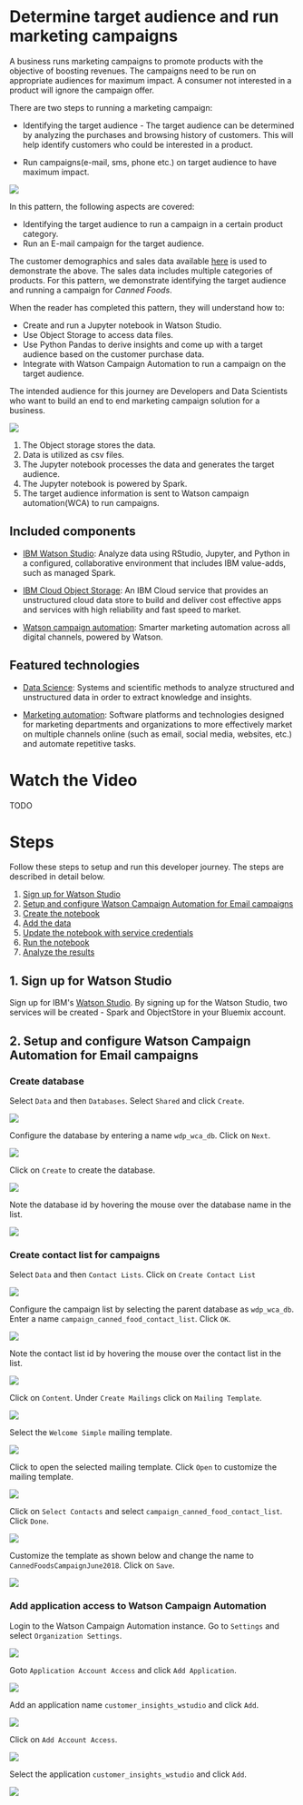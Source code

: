 # Determine target audience and run marketing campaigns

A business runs marketing campaigns to promote products with the objective of boosting revenues. The campaigns need to be run on appropriate audiences for maximum impact. A consumer not interested in a product will ignore the campaign offer.

There are two steps to running a marketing campaign:

* Identifying the target audience - The target audience can be determined by analyzing the purchases and browsing history of customers. This will help identify customers who could be interested in a product.  

* Run campaigns(e-mail, sms, phone etc.) on target audience to have maximum impact.


![](images/usecase_flow.png)

In this pattern, the following aspects are covered:
* Identifying the target audience to run a campaign in a certain product category.
* Run an E-mail campaign for the target audience.

The customer demographics and sales data available [here](https://dataplatform.ibm.com/exchange/public/entry/view/f8ccaf607372882403a37d9019b3abf4) is used to demonstrate the above. The sales data includes multiple categories of products. For this pattern, we demonstrate identifying the target audience and running a campaign for *Canned Foods*.

When the reader has completed this pattern, they will understand how to:
* Create and run a Jupyter notebook in Watson Studio.
* Use Object Storage to access data files.
* Use Python Pandas to derive insights and come up with a target audience based on the customer purchase data.
* Integrate with Watson Campaign Automation to run a campaign on the target audience.

The intended audience for this journey are Developers and Data Scientists who want to build an end to end marketing campaign solution for a business.

![](images/architecture.png)


1. The Object storage stores the data.
2. Data is utilized as csv files.
3. The Jupyter notebook processes the data and generates the target audience.
4. The Jupyter notebook is powered by Spark.
5. The target audience information is sent to Watson campaign automation(WCA) to run campaigns.

## Included components

* [IBM Watson Studio](https://www.ibm.com/cloud/watson-studio): Analyze data using RStudio, Jupyter, and Python in a configured, collaborative environment that includes IBM value-adds, such as managed Spark.

* [IBM Cloud Object Storage](https://console.bluemix.net/catalog/infrastructure/cloud-object-storage): An IBM Cloud service that provides an unstructured cloud data store to build and deliver cost effective apps and services with high reliability and fast speed to market.

* [Watson campaign automation](https://www.ibm.com/in-en/marketplace/digital-marketing-and-lead-management): Smarter marketing automation across all digital channels, powered by Watson.

## Featured technologies

* [Data Science](https://medium.com/ibm-data-science-experience/): Systems and scientific methods to analyze structured and unstructured data in order to extract knowledge and insights.

* [Marketing automation](https://en.wikipedia.org/wiki/Marketing_automation): Software platforms and technologies designed for marketing departments and organizations to more effectively market on multiple channels online (such as email, social media, websites, etc.) and automate repetitive tasks.

# Watch the Video

TODO

# Steps

Follow these steps to setup and run this developer journey. The steps are
described in detail below.

1. [Sign up for Watson Studio](#1-sign-up-for-watson-studio)
1. [Setup and configure Watson Campaign Automation for Email campaigns](#2-setup-and-configure-watson-campaign-automation-for-email-campaigns)
1. [Create the notebook](#3-create-the-notebook)
1. [Add the data](#4-add-the-data)
1. [Update the notebook with service credentials](#5-update-the-notebook-with-service-credentials)
1. [Run the notebook](#6-run-the-notebook)
1. [Analyze the results](#7-analyze-the-results)

## 1. Sign up for Watson Studio

Sign up for IBM's [Watson Studio](https://datascience.ibm.com/). By signing up for the Watson Studio, two services will be created - Spark and ObjectStore in your Bluemix account. 

## 2. Setup and configure Watson Campaign Automation for Email campaigns

### Create database

Select `Data` and then `Databases`. Select `Shared` and click `Create`.

![](images/create_database.png)

Configure the database by entering a name `wdp_wca_db`. Click on `Next`.

![](images/configure_database.png)

Click on `Create` to create the database.

![](images/create_db_finish.png)

Note the database id by hovering the mouse over the database name in the list.

![](images/note_database_id.png)

### Create contact list for campaigns

Select `Data` and then `Contact Lists`. Click on `Create Contact List`

![](images/view_contact_list.png)

Configure the campaign list by selecting the parent database as `wdp_wca_db`. Enter a name `campaign_canned_food_contact_list`. Click `OK`.

![](images/configure_campaign_list.png)

Note the contact list id by hovering the mouse over the contact list in the list.

![](images/note_contact_list_id.png)

Click on `Content`. Under `Create Mailings` click on `Mailing Template`.

![](images/invoke_create_mailing_template.png)

Select the `Welcome Simple` mailing template.

![](images/select_mailing_template.png)

Click to open the selected mailing template. Click `Open` to customize the mailing template.

![](images/open_mailing_template.png)

Click on `Select Contacts` and select `campaign_canned_food_contact_list`. Click `Done`.

![](images/customize_mailing_template.png)

Customize the template as shown below and change the name to `CannedFoodsCampaignJune2018`. Click on `Save`.

![](images/edit_name_save_template.png)


### Add application access to Watson Campaign Automation

Login to the Watson Campaign Automation instance. Go to `Settings` and select `Organization Settings`.

![](images/invoke_settings.png)

Goto `Application Account Access` and click `Add Application`.

![](images/invoke_add_application.png)

Add an application name `customer_insights_wstudio` and click `Add`.

![](images/add_application_name.png)

Click on `Add Account Access`.

![](images/invoke_account_access.png)

Select the application `customer_insights_wstudio` and click `Add`.

![](images/enter_account_access_details.png)
